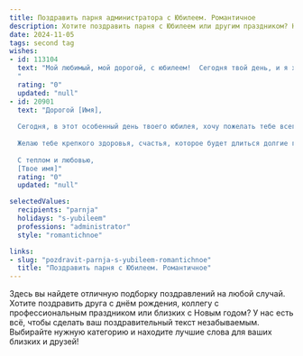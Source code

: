 ```yaml
---
title: Поздравить парня администратора с Юбилеем. Романтичное
description: Хотите поздравить парня с Юбилеем или другим праздником? Наш ИИ создаст незабываемое поздравление, а вы обязательно выделитесь среди других.  
date: 2024-11-05
tags: second tag
wishes:
- id: 113104
  text: "Мой любимый, мой дорогой, с юбилеем!  Сегодня твой день, и я хочу сказать тебе, как сильно я тебя люблю. Ты – невероятный мужчина,  заботливый, умный и такой прекрасный администратор своей жизни, и моей тоже.  Твой порядок, твоя внимательность — всё это очаровывает меня каждый день.  Пусть этот юбилей станет началом новой, ещё более прекрасной главы нашей истории, полной любви, счастья и волшебства.  Я всегда рядом,  и всегда буду тобой восхищаться. С юбилеем, мой единственный!
  "
  rating: "0"
  updated: "null"
- id: 20901
  text: "Дорогой [Имя],
  
  Сегодня, в этот особенный день твоего юбилея, хочу пожелать тебе всего самого лучшего. Ты не просто администратор, ты — мастер своего дела, который вносит порядок и гармонию во все, что делает. Пусть каждый новый день приносит тебе радость и вдохновение, а твои планы и мечты сбываются так же успешно, как и твоя профессиональная деятельность.
  
  Желаю тебе крепкого здоровья, счастья, которое будет длиться долгие годы, и любви, которая будет греть твое сердце. Пусть твоя жизнь будет наполнена яркими красками и приятными сюрпризами. С днем рождения, дорогой!
  
  С теплом и любовью,
  [Твое имя]"
  rating: "0"
  updated: "null"

selectedValues:
  recipients: "parnja"
  holidays: "s-yubileem"
  professions: "administrator"
  style: "romantichnoe"

links:
- slug: "pozdravit-parnja-s-yubileem-romantichnoe"
  title: "Поздравить парня с Юбилеем. Романтичное"
---
```


Здесь вы найдете отличную подборку поздравлений на любой случай.
Хотите поздравить друга с днём рождения, коллегу с профессиональным праздником или близких с Новым годом? У нас есть всё, чтобы сделать ваш поздравительный текст незабываемым. Выбирайте нужную категорию и находите лучшие слова для ваших близких и друзей!
